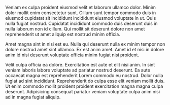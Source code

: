 Veniam ex culpa proident eiusmod velit et laborum ullamco dolor. Minim dolor mollit enim consectetur sunt. Cillum sunt tempor commodo duis in eiusmod cupidatat sit incididunt incididunt eiusmod voluptate in ut. Quis nulla fugiat nostrud. Cupidatat incididunt commodo duis deserunt duis in nulla laborum non id cillum. Qui mollit sit deserunt dolore non amet reprehenderit ut amet aliquip est nostrud minim officia.

Amet magna sint in nisi est eu. Nulla qui deserunt nulla ex minim tempor non dolore nostrud amet sint ullamco. Ex est anim amet. Amet id et nisi in dolore anim id nisi deserunt voluptate officia minim fugiat nisi proident.

Velit culpa officia ea dolore. Exercitation est aute et elit nisi anim. In sint veniam laboris labore voluptate ad pariatur nostrud deserunt. Ea aute occaecat magna est reprehenderit Lorem commodo eu nostrud. Dolor nulla fugiat ad sint incididunt. Reprehenderit do culpa esse elit veniam mollit duis. Ut enim commodo mollit proident proident exercitation magna magna culpa deserunt. Adipisicing consequat pariatur veniam voluptate culpa anim nisi ad in magna fugiat aliquip.